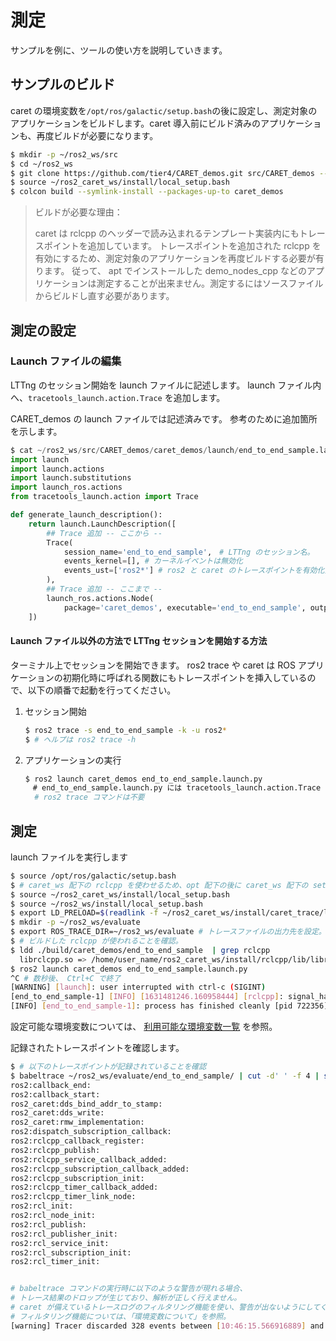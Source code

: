 # 測定

サンプルを例に、ツールの使い方を説明していきます。

## サンプルのビルド

caret の環境変数を`/opt/ros/galactic/setup.bash`の後に設定し、測定対象のアプリケーションをビルドします。caret 導入前にビルド済みのアプリケーションも、再度ビルドが必要になります。

```bash
$ mkdir -p ~/ros2_ws/src
$ cd ~/ros2_ws
$ git clone https://github.com/tier4/CARET_demos.git src/CARET_demos --recursive
$ source ~/ros2_caret_ws/install/local_setup.bash
$ colcon build --symlink-install --packages-up-to caret_demos
```

>  ビルドが必要な理由：
>
> caret は rclcpp のヘッダーで読み込まれるテンプレート実装内にもトレースポイントを追加しています。
> トレースポイントを追加された rclcpp を有効にするため、測定対象のアプリケーションを再度ビルドする必要が有ります。
> 従って、 apt でインストールした demo_nodes_cpp などのアプリケーションは測定することが出来ません。測定するにはソースファイルからビルドし直す必要があります。

## 測定の設定

###  Launch ファイルの編集

LTTng のセッション開始を launch ファイルに記述します。
launch ファイル内へ、`tracetools_launch.action.Trace` を追加します。

CARET_demos の launch ファイルでは記述済みです。
参考のために追加箇所を示します。

```python
$ cat ~/ros2_ws/src/CARET_demos/caret_demos/launch/end_to_end_sample.launch.py
import launch
import launch.actions
import launch.substitutions
import launch_ros.actions
from tracetools_launch.action import Trace

def generate_launch_description():
    return launch.LaunchDescription([
    	## Trace 追加 -- ここから --
        Trace(
            session_name='end_to_end_sample',　# LTTng のセッション名。
            events_kernel=[], # カーネルイベントは無効化
            events_ust=['ros2*'] # ros2 と caret のトレースポイントを有効化]
        ),
        ## Trace 追加 -- ここまで --
        launch_ros.actions.Node(
            package='caret_demos', executable='end_to_end_sample', output='screen'),
    ])
```

#### Launch ファイル以外の方法で LTTng セッションを開始する方法

ターミナル上でセッションを開始できます。
ros2 trace や caret は ROS アプリケーションの初期化時に呼ばれる関数にもトレースポイントを挿入しているので、以下の順番で起動を行ってください。

1. セッション開始

   ```bash
   $ ros2 trace -s end_to_end_sample -k -u ros2*
   $ # ヘルプは ros2 trace -h
   ```

2. アプリケーションの実行

   ```bash
   $ ros2 launch caret_demos end_to_end_sample.launch.py
   　# end_to_end_sample.launch.py には tracetools_launch.action.Trace が追加済みなので、
     # ros2 trace コマンドは不要
   ```

## 測定

launch ファイルを実行します

```bash
$ source /opt/ros/galactic/setup.bash
$ # caret_ws 配下の rclcpp を使わせるため、opt 配下の後に caret_ws 配下の setup.bash を実行する。
$ source ~/ros2_caret_ws/install/local_setup.bash
$ source ~/ros2_ws/install/local_setup.bash
$ export LD_PRELOAD=$(readlink -f ~/ros2_caret_ws/install/caret_trace/lib/libcaret.so)
$ mkdir -p ~/ros2_ws/evaluate
$ export ROS_TRACE_DIR=~/ros2_ws/evaluate # トレースファイルの出力先を設定。デフォルトは ~/.ros/tracing。
$ # ビルドした rclcpp が使われることを確認。
$ ldd ./build/caret_demos/end_to_end_sample  | grep rclcpp
  librclcpp.so => /home/user_name/ros2_caret_ws/install/rclcpp/lib/librclcpp.so
$ ros2 launch caret_demos end_to_end_sample.launch.py
^C # 数秒後、 Ctrl+C で終了
[WARNING] [launch]: user interrupted with ctrl-c (SIGINT)
[end_to_end_sample-1] [INFO] [1631481246.160958444] [rclcpp]: signal_handler(signal_value=2)
[INFO] [end_to_end_sample-1]: process has finished cleanly [pid 722356]
```

設定可能な環境変数については、 [利用可能な環境変数一覧](./env.md) を参照。

記録されたトレースポイントを確認します。

```bash
$ # 以下のトレースポイントが記録されていることを確認
$ babeltrace ~/ros2_ws/evaluate/end_to_end_sample/ | cut -d' ' -f 4 | sort -u
ros2:callback_end:
ros2:callback_start:
ros2_caret:dds_bind_addr_to_stamp:
ros2_caret:dds_write:
ros2_caret:rmw_implementation:
ros2:dispatch_subscription_callback:
ros2:rclcpp_callback_register:
ros2:rclcpp_publish:
ros2:rclcpp_service_callback_added:
ros2:rclcpp_subscription_callback_added:
ros2:rclcpp_subscription_init:
ros2:rclcpp_timer_callback_added:
ros2:rclcpp_timer_link_node:
ros2:rcl_init:
ros2:rcl_node_init:
ros2:rcl_publish:
ros2:rcl_publisher_init:
ros2:rcl_service_init:
ros2:rcl_subscription_init:
ros2:rcl_timer_init:


# babeltrace コマンドの実行時に以下のような警告が現れる場合、
# トレース結果のドロップが生じており、解析が正しく行えません。
# caret が備えているトレースログのフィルタリング機能を使い、警告が出ないようにしてください。
# フィルタリング機能については、「環境変数について」を参照。
[warning] Tracer discarded 328 events between [10:46:15.566916889] and [10:46:15.620323777] in trace UUID 353a72bc12d4bcc85c9158dd8f88ef9, at path: "end_to_end_sample/ust/uid/10368/64-bit", within stream id 0, at relative path: "ros2_3". You should consider recording a new trace with larger buffers or with fewer events enabled.
```
